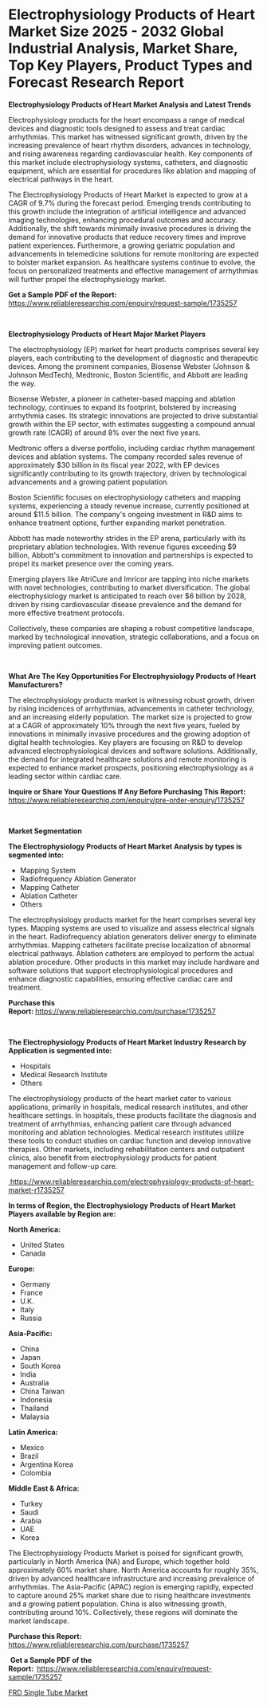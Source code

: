 <p><h1>Electrophysiology Products of Heart Market Size 2025 - 2032 Global Industrial Analysis, Market Share, Top Key Players, Product Types and Forecast Research Report</h1></p><p><strong>Electrophysiology Products of Heart Market Analysis and Latest Trends</strong></p>
<p><p>Electrophysiology products for the heart encompass a range of medical devices and diagnostic tools designed to assess and treat cardiac arrhythmias. This market has witnessed significant growth, driven by the increasing prevalence of heart rhythm disorders, advances in technology, and rising awareness regarding cardiovascular health. Key components of this market include electrophysiology systems, catheters, and diagnostic equipment, which are essential for procedures like ablation and mapping of electrical pathways in the heart.</p><p>The Electrophysiology Products of Heart Market is expected to grow at a CAGR of 9.7% during the forecast period. Emerging trends contributing to this growth include the integration of artificial intelligence and advanced imaging technologies, enhancing procedural outcomes and accuracy. Additionally, the shift towards minimally invasive procedures is driving the demand for innovative products that reduce recovery times and improve patient experiences. Furthermore, a growing geriatric population and advancements in telemedicine solutions for remote monitoring are expected to bolster market expansion. As healthcare systems continue to evolve, the focus on personalized treatments and effective management of arrhythmias will further propel the electrophysiology market.</p></p>
<p><strong>Get a Sample PDF of the Report:&nbsp;</strong> <a href="https://www.reliableresearchiq.com/enquiry/request-sample/1735257?utm_campaign=3180&utm_medium=2&utm_source=Github&utm_content=ia&utm_term=25032025&utm_id=electrophysiology-products-of-heart">https://www.reliableresearchiq.com/enquiry/request-sample/1735257</a></p>
<p>&nbsp;</p>
<p><strong>Electrophysiology Products of Heart Major Market Players</strong></p>
<p><p>The electrophysiology (EP) market for heart products comprises several key players, each contributing to the development of diagnostic and therapeutic devices. Among the prominent companies, Biosense Webster (Johnson & Johnson MedTech), Medtronic, Boston Scientific, and Abbott are leading the way.</p><p>Biosense Webster, a pioneer in catheter-based mapping and ablation technology, continues to expand its footprint, bolstered by increasing arrhythmia cases. Its strategic innovations are projected to drive substantial growth within the EP sector, with estimates suggesting a compound annual growth rate (CAGR) of around 8% over the next five years.</p><p>Medtronic offers a diverse portfolio, including cardiac rhythm management devices and ablation systems. The company recorded sales revenue of approximately $30 billion in its fiscal year 2022, with EP devices significantly contributing to its growth trajectory, driven by technological advancements and a growing patient population.</p><p>Boston Scientific focuses on electrophysiology catheters and mapping systems, experiencing a steady revenue increase, currently positioned at around $11.5 billion. The company's ongoing investment in R&D aims to enhance treatment options, further expanding market penetration.</p><p>Abbott has made noteworthy strides in the EP arena, particularly with its proprietary ablation technologies. With revenue figures exceeding $9 billion, Abbott's commitment to innovation and partnerships is expected to propel its market presence over the coming years.</p><p>Emerging players like AtriCure and Imricor are tapping into niche markets with novel technologies, contributing to market diversification. The global electrophysiology market is anticipated to reach over $6 billion by 2028, driven by rising cardiovascular disease prevalence and the demand for more effective treatment protocols.</p><p>Collectively, these companies are shaping a robust competitive landscape, marked by technological innovation, strategic collaborations, and a focus on improving patient outcomes.</p></p>
<p>&nbsp;</p>
<p><strong>What Are The Key Opportunities For Electrophysiology Products of Heart Manufacturers?</strong></p>
<p><p>The electrophysiology products market is witnessing robust growth, driven by rising incidences of arrhythmias, advancements in catheter technology, and an increasing elderly population. The market size is projected to grow at a CAGR of approximately 10% through the next five years, fueled by innovations in minimally invasive procedures and the growing adoption of digital health technologies. Key players are focusing on R&D to develop advanced electrophysiological devices and software solutions. Additionally, the demand for integrated healthcare solutions and remote monitoring is expected to enhance market prospects, positioning electrophysiology as a leading sector within cardiac care.</p></p>
<p><strong>Inquire or Share Your Questions If Any Before Purchasing This Report:</strong> <a href="https://www.reliableresearchiq.com/enquiry/pre-order-enquiry/1735257?utm_campaign=3180&utm_medium=2&utm_source=Github&utm_content=ia&utm_term=25032025&utm_id=electrophysiology-products-of-heart">https://www.reliableresearchiq.com/enquiry/pre-order-enquiry/1735257</a></p>
<p>&nbsp;</p>
<p><strong>Market Segmentation</strong></p>
<p><strong>The Electrophysiology Products of Heart Market Analysis by types is segmented into:</strong></p>
<p><ul><li>Mapping System</li><li>Radiofrequency Ablation Generator</li><li>Mapping Catheter</li><li>Ablation Catheter</li><li>Others</li></ul></p>
<p><p>The electrophysiology products market for the heart comprises several key types. Mapping systems are used to visualize and assess electrical signals in the heart. Radiofrequency ablation generators deliver energy to eliminate arrhythmias. Mapping catheters facilitate precise localization of abnormal electrical pathways. Ablation catheters are employed to perform the actual ablation procedure. Other products in this market may include hardware and software solutions that support electrophysiological procedures and enhance diagnostic capabilities, ensuring effective cardiac care and treatment.</p></p>
<p><strong>Purchase this Report:&nbsp;</strong><a href="https://www.reliableresearchiq.com/purchase/1735257?utm_campaign=3180&utm_medium=2&utm_source=Github&utm_content=ia&utm_term=25032025&utm_id=electrophysiology-products-of-heart">https://www.reliableresearchiq.com/purchase/1735257</a></p>
<p>&nbsp;</p>
<p><strong>The Electrophysiology Products of Heart Market Industry Research by Application is segmented into:</strong></p>
<p><ul><li>Hospitals</li><li>Medical Research Institute</li><li>Others</li></ul></p>
<p><p>The electrophysiology products of the heart market cater to various applications, primarily in hospitals, medical research institutes, and other healthcare settings. In hospitals, these products facilitate the diagnosis and treatment of arrhythmias, enhancing patient care through advanced monitoring and ablation technologies. Medical research institutes utilize these tools to conduct studies on cardiac function and develop innovative therapies. Other markets, including rehabilitation centers and outpatient clinics, also benefit from electrophysiology products for patient management and follow-up care.</p></p>
<p><a href="https://www.reliableresearchiq.com/electrophysiology-products-of-heart-market-r1735257?utm_campaign=3180&utm_medium=2&utm_source=Github&utm_content=ia&utm_term=25032025&utm_id=electrophysiology-products-of-heart">&nbsp;https://www.reliableresearchiq.com/electrophysiology-products-of-heart-market-r1735257</a></p>
<p><strong>In terms of Region, the Electrophysiology Products of Heart Market Players available by Region are:</strong></p>
<p>
    <p> <strong> North America: </strong>
        <ul>
            <li>United States</li>
            <li>Canada</li>
        </ul>
        </p> 
    <p> <strong> Europe: </strong>
        <ul>
            <li>Germany</li>
            <li>France</li>
            <li>U.K.</li>
            <li>Italy</li>
            <li>Russia</li>
        </ul>
        </p> 
    <p> <strong> Asia-Pacific: </strong>
        <ul>
            <li>China</li>
            <li>Japan</li>
            <li>South Korea</li>
            <li>India</li>
            <li>Australia</li>
            <li>China Taiwan</li>
            <li>Indonesia</li>
            <li>Thailand</li>
            <li>Malaysia</li>
        </ul>
        </p> 
    <p> <strong> Latin America: </strong>
        <ul>
            <li>Mexico</li>
            <li>Brazil</li>
            <li>Argentina Korea</li>
            <li>Colombia</li>
        </ul>
        </p> 
    <p> <strong> Middle East & Africa: </strong>
        <ul>
            <li>Turkey</li>
            <li>Saudi</li>
            <li>Arabia</li>
            <li>UAE</li>
            <li>Korea</li>
        </ul>
    </p>
    </p>
<p><p>The Electrophysiology Products Market is poised for significant growth, particularly in North America (NA) and Europe, which together hold approximately 60% market share. North America accounts for roughly 35%, driven by advanced healthcare infrastructure and increasing prevalence of arrhythmias. The Asia-Pacific (APAC) region is emerging rapidly, expected to capture around 25% market share due to rising healthcare investments and a growing patient population. China is also witnessing growth, contributing around 10%. Collectively, these regions will dominate the market landscape.</p></p>
<p><strong>Purchase this Report: </strong><a href="https://www.reliableresearchiq.com/purchase/1735257?utm_campaign=3180&utm_medium=2&utm_source=Github&utm_content=ia&utm_term=25032025&utm_id=electrophysiology-products-of-heart">https://www.reliableresearchiq.com/purchase/1735257</a></p>
<p>&nbsp;<strong>Get a Sample PDF of the Report:&nbsp;&nbsp;</strong><a href="https://www.reliableresearchiq.com/enquiry/request-sample/1735257?utm_campaign=3180&utm_medium=2&utm_source=Github&utm_content=ia&utm_term=25032025&utm_id=electrophysiology-products-of-heart">https://www.reliableresearchiq.com/enquiry/request-sample/1735257</a></p>
<p><strong></strong></p>
<p><p><a href="https://github.com/djarixneoza/Market-Research-Report-List-1/blob/main/frd-single-tube-market.md?utm_campaign=3180&utm_medium=2&utm_source=Github&utm_content=ia&utm_term=25032025&utm_id=electrophysiology-products-of-heart">FRD Single Tube Market</a></p></p>